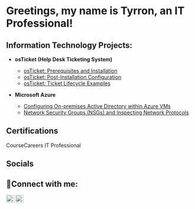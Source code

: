 # Greetings, my name is Tyrron, an IT Professional! 


<h2>Information Technology Projects:</h2>

- <b>osTicket (Help Desk Ticketing System)</b>
  - [osTicket: Prerequisites and Installation](https://github.com/MrTdh1974/os-ticket-prereqs)
  - [osTicket: Post-Installation Configuration](https://github.com/MrTdh1974/osTicket-post-installation-and-configuration-)
  - [osTicket: Ticket Lifecycle Examples](https://github.com/MrTdh1974/osTicket-ticket-lifecycle-)
 
    
- <b>Microsoft Azure</b>

  - [Configuring On-premises Active Directory within Azure VMs](https://github.com/MrTdh1974/Active-Directory)
  - [Network Security Groups (NSGs) and Inspecting Network Protocols](https://github.com/MrTdh1974/azure-network-protocols) 
 

<h2>Certifications</h2>

CourseCareers IT Professional


<h2>Socials</h2>

<h2>🤳Connect with me:</h2>

[<img align="left" alt="Josh | LinkedIn" width="22px" src="https://cdn.jsdelivr.net/npm/simple-icons@v3/icons/linkedin.svg" />][linkedin]
[<img align="left" alt="Josh | Instagram" width="22px" src="https://cdn.jsdelivr.net/npm/simple-icons@v3/icons/instagram.svg" />][instagram]


[instagram]: https://www.instagram.com/throwbackty74
[linkedin]: https://linkedin.com/in/tyrron-hinton-81aa5949
